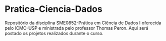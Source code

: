 # Pratica-Ciencia-Dados
Repositório da disciplina SME0852-Prática em Ciência de Dados I oferecida pelo ICMC-USP e ministrada pelo professor Thomas Peron. Aqui será postado os projetos realizados durante o curso.
